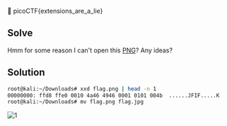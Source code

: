 :checkered_flag: picoCTF{extensions_are_a_lie}

## Solve
Hmm for some reason I can't open this [PNG](https://2018shell.picoctf.com/static/0fde1a3e09824365348827194db9cdde/flag.png)? Any ideas?

## Solution
```bash
root@kali:~/Downloads# xxd flag.png | head -n 1
00000000: ffd8 ffe0 0010 4a46 4946 0001 0101 004b  ......JFIF.....K
root@kali:~/Downloads# mv flag.png flag.jpg
```

![1](https://www.dropbox.com/s/6gec4v8txac0wqc/Forensics-Warmup-2-flag.jpg?raw=1)
